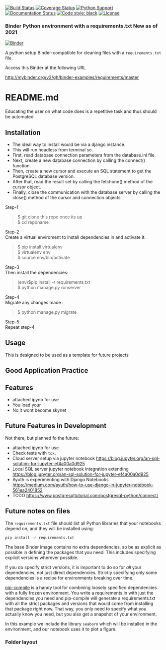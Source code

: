 [![Build Status](https://travis-ci.org/datatalking/OCR_Tesseract/django-admin-interface.svg?branch=master)](https://travis-ci.org/github.com/datatalking/OCR_Tesseract/django-admin-interface)
[![Coverage Status](https://coveralls.io/repos/github.com/datatalking/OCR_Tesseract/badge.svg?branch=master)](https://coveralls.io/github.com/datatalking/OCR_Tesseract/cfg_load?branch=master)
[![Python Support](https://img.shields.io/pypi/pyversions/cfg_load.svg)](https://pypi.org/project/cfg_load/)
[![Documentation Status](https://readthedocs.org/projects/cfg_load/badge/?version=latest)](http://cfg-load.readthedocs.io/en/latest/)
[![Code style: black](https://img.shields.io/badge/code%20style-black-000000.svg)](https://github.com/psf/black)
[![License](https://img.shields.io/pypi/l/django-admin-interface.svg)](https://img.shields.io/pypi/l/django-admin-interface.svg)


### Binder Python environment with a requirements.txt New as of 2021
[![Binder](http://mybinder.org/badge_logo.svg)](http://mybinder.org/v2/gh/binder-examples/requirements/master)

A python setup Binder-compatible for cleaning files with a `requirements.txt` file.

Access this Binder at the following URL

http://mybinder.org/v2/gh/binder-examples/requirements/master
# README.md

Educating the user on what code does is a repetitive task and thus should be automated

## Installation

* The ideal way to install would be via a django instance.
* This will run headless from terminal so.
* First, read database connection parameters from the database.ini file.
* Next, create a new database connection by calling the connect() function.
* Then, create a new cursor and execute an SQL statement to get the PostgreSQL database version.
* After that, read the result set by calling the  fetchone() method of the cursor object.
* Finally, close the communication with the database server by calling the close() method of the cursor and connection objects

Step-1<br />
>$ git clone this repo once its up <br />
>$ cd reponame <br />

Step-2<br /> 
Create a virtual enviroment to install dependencies in and activate it: <br />
>$ pip install virtualenv <br />
>$ virtualenv env <br />
>$ source env/bin/activate <br />

Step-3<br />
Then install the dependencies:<br />
> (env)$pip install -r requirements.txt <br />
> $ python manage.py runserver

Step-4<br />
Migrate any changes made :<br />
> $ python manage.py migrate

Step-5<br />
Repeat step-4


## Usage

This is designed to be used as a template for future projects

## Good Application Practice


## Features

* attached ipynb for use
* You load your 
* No it wont become skynet

## Future Features in Development
Not there, but planned fo the future:
* attached ipynb for use
* Check tests with `tox`.
* Cloud server setup via jupyter notebook https://blog.jupyter.org/an-sql-solution-for-jupyter-ef4a00a0d925
* Local SQL server jupyter notebook integration extending https://blog.jupyter.org/an-sql-solution-for-jupyter-ef4a00a0d925
* Ayuth is experimenting with Django Notebooks https://medium.com/ayuth/how-to-use-django-in-jupyter-notebook-561ea2401852
* TODO https://www.postgresqltutorial.com/postgresql-python/connect/

## Future notes on files
The `requirements.txt` file should list all Python libraries that your notebooks
depend on, and they will be installed using:

```
pip install -r requirements.txt
```

The base Binder image contains no extra dependencies, so be as
explicit as possible in defining the packages that you need. This includes
specifying explicit versions wherever possible.

If you do specify strict versions, it is important to do so for *all*
your dependencies, not just direct dependencies.
Strictly specifying only some dependencies is a recipe for environments
breaking over time.

[pip-compile](https://github.com/jazzband/pip-tools/) is a handy
tool for combining loosely specified dependencies with a fully frozen environment.
You write a requirements.in with just the dependencies you need
and pip-compile will generate a requirements.txt with all the strict packages and versions that would come from installing that package right now.
That way, you only need to specify what you actually know you need,
but you also get a snapshot of your environment.

In this example we include the library `seaborn` which will be installed in
the environment, and our notebook uses it to plot a figure.



### Folder layout
